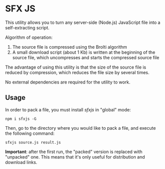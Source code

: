 # SFX JS

This utility allows you to turn any server-side (Node.js) JavaScript file into a self-extracting script.

Algorithm of operation:

1. The source file is compressed using the Brolti algorithm
2. A small download script (about 1 Kb) is written at the beginning of the source file, which uncompresses and starts the compressed source file

The advantage of using this utility is that the size of the source file is reduced by compression, which reduces the file size by several times.

No external dependencies are required for the utility to work.

## Usage

In order to pack a file, you must install *sfxjs* in "global" mode:

```
npm i sfxjs -G
```

Then, go to the directory where you would like to pack a file, and execute the following command:

```
sfxjs source.js result.js
```

**Important**: after the first run, the "packed" version is replaced with "unpacked" one. This means that it's only useful for distribution and download links.